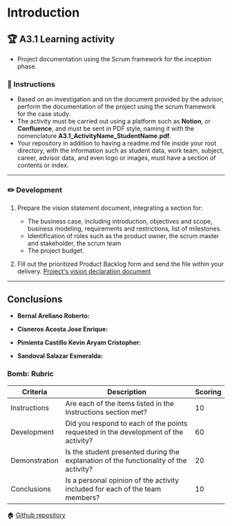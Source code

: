 # Introduction

## :trophy: A3.1 Learning activity

- Project documentation using the Scrum framework for the inception phase.

### :blue_book: Instructions

 - Based on an investigation and on the document provided by the advisor, perform the documentation of the project using the scrum framework for the case study.
 - The activity must be carried out using a platform such as **Notion**, or **Confluence**, and must be sent in PDF style, naming it with the nomenclature **A3.1_ActivityName_StudentName.pdf**.
- Your repository in addition to having a readme.md file inside your root directory, with the information such as student data, work team, subject, career, advisor data, and even logo or images, must have a section of contents or index.
___

### :pencil2: Development

1. Prepare the vision statement document, integrating a section for:
    - The business case, including introduction, objectives and scope, business modeling, requirements and restrictions, list of milestones.
    - Identification of roles such as the product owner, the scrum master and stakeholder, the scrum team
    - The project budget.

2. Fill out the prioritized Product Backlog form and send the file within your delivery.
[Project's vision declaration document]()
___

## Conclusions 

*  **Bernal Arellano Roberto:** 
  
*  **Cisneros Acosta Jose Enrique:** 
  
*  **Pimienta Castillo Kevin Aryam Cristopher:** 

*  **Sandoval Salazar Esmeralda:**  

### Bomb: Rubric

| Criteria | Description | Scoring |
| ------------- | -------------------------------------------------------------------------------------------- | ------- |
| Instructions | Are each of the items listed in the Instructions section met?  | 10 | 
| Development | Did you respond to each of the points requested in the development of the activity?| 60 | 
| Demonstration | Is the student presented during the explanation of the functionality of the activity?  | 20 | 
| Conclusions | Is a personal opinion of the activity included for each of the team members? | 10 | 

:house: [Github repository](https://github.com/Bernal03/AnalisisAvanzado_Repositorio_Bernal)